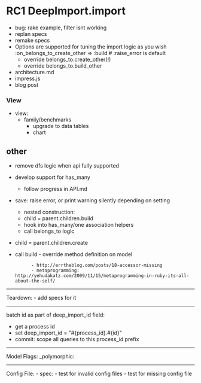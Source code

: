 RC1 DeepImport.import
=================
* bug: rake example, filter isnt working
* replan specs
* remake specs
* Options are supported for tuning the import logic as you wish
	:on_belongs_to_create_other => :build # :raise_error is default
	* override belongs_to.create_other(!)
	* override belongs_to.build_other
* architecture.md
* impress.js
* blog post


### View
* view: 
	* family/benchmarks
		* upgrade to data tables
		* chart

other
---
- remove dfs logic when api fully supported
- develop support for has_many
	- follow progress in API.md
- save: raise error, or print warning silently depending on setting
	- nested construction:
	- child = parent.children.build
	- hook into has_many/one association helpers
	- call belongs_to logic

- child = parent.children.create 
- call build
					- override method definition on model

			- http://errtheblog.com/posts/18-accessor-missing
			- metaprogramming: http://yehudakatz.com/2009/11/15/metaprogramming-in-ruby-its-all-about-the-self/

---
Teardown:
	- add specs for it

---
batch id as part of deep_import_id field:
- get a process id
- set deep_import_id = "#{process_id}.#{id}"
- commit: scope all queries to this process_id prefix

---
Model Flags:
_polymorphic:

---
Config File:
	- spec: 
		- test for invalid config files
		- test for missing config file
